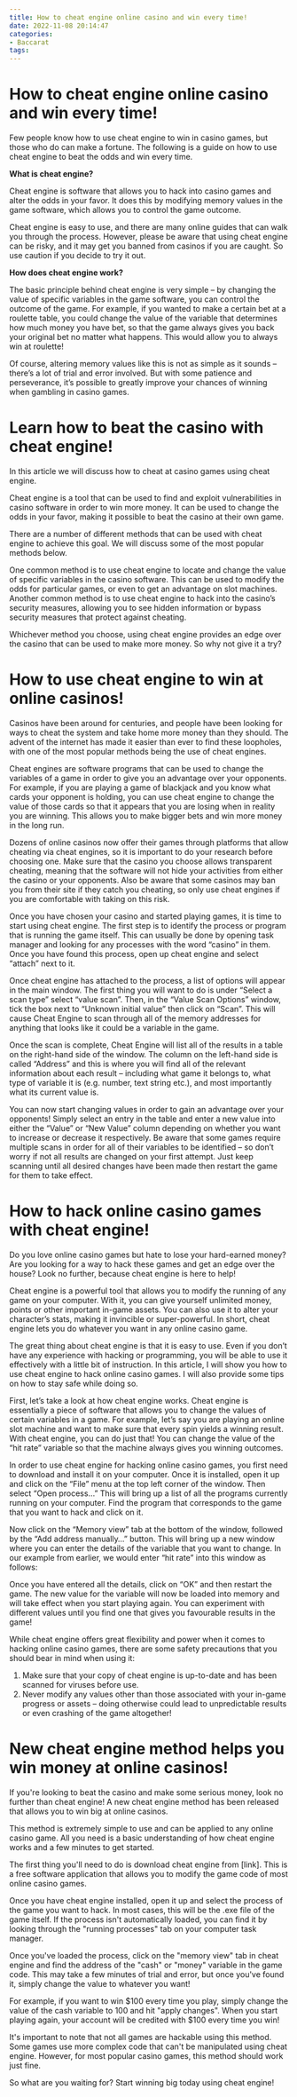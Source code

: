 ```yaml
---
title: How to cheat engine online casino and win every time!
date: 2022-11-08 20:14:47
categories:
- Baccarat
tags:
---
```



#  How to cheat engine online casino and win every time!

Few people know how to use cheat engine to win in casino games, but those who do can make a fortune. The following is a guide on how to use cheat engine to beat the odds and win every time.

**What is cheat engine?**

Cheat engine is software that allows you to hack into casino games and alter the odds in your favor. It does this by modifying memory values in the game software, which allows you to control the game outcome.

Cheat engine is easy to use, and there are many online guides that can walk you through the process. However, please be aware that using cheat engine can be risky, and it may get you banned from casinos if you are caught. So use caution if you decide to try it out.

**How does cheat engine work?**

The basic principle behind cheat engine is very simple – by changing the value of specific variables in the game software, you can control the outcome of the game. For example, if you wanted to make a certain bet at a roulette table, you could change the value of the variable that determines how much money you have bet, so that the game always gives you back your original bet no matter what happens. This would allow you to always win at roulette!

Of course, altering memory values like this is not as simple as it sounds – there’s a lot of trial and error involved. But with some patience and perseverance, it’s possible to greatly improve your chances of winning when gambling in casino games.

#  Learn how to beat the casino with cheat engine!

In this article we will discuss how to cheat at casino games using cheat engine.

Cheat engine is a tool that can be used to find and exploit vulnerabilities in casino software in order to win more money. It can be used to change the odds in your favor, making it possible to beat the casino at their own game.

There are a number of different methods that can be used with cheat engine to achieve this goal. We will discuss some of the most popular methods below.

One common method is to use cheat engine to locate and change the value of specific variables in the casino software. This can be used to modify the odds for particular games, or even to get an advantage on slot machines. Another common method is to use cheat engine to hack into the casino’s security measures, allowing you to see hidden information or bypass security measures that protect against cheating.

Whichever method you choose, using cheat engine provides an edge over the casino that can be used to make more money. So why not give it a try?

#  How to use cheat engine to win at online casinos!

Casinos have been around for centuries, and people have been looking for ways to cheat the system and take home more money than they should. The advent of the internet has made it easier than ever to find these loopholes, with one of the most popular methods being the use of cheat engines.

Cheat engines are software programs that can be used to change the variables of a game in order to give you an advantage over your opponents. For example, if you are playing a game of blackjack and you know what cards your opponent is holding, you can use cheat engine to change the value of those cards so that it appears that you are losing when in reality you are winning. This allows you to make bigger bets and win more money in the long run.

Dozens of online casinos now offer their games through platforms that allow cheating via cheat engines, so it is important to do your research before choosing one. Make sure that the casino you choose allows transparent cheating, meaning that the software will not hide your activities from either the casino or your opponents. Also be aware that some casinos may ban you from their site if they catch you cheating, so only use cheat engines if you are comfortable with taking on this risk.

Once you have chosen your casino and started playing games, it is time to start using cheat engine. The first step is to identify the process or program that is running the game itself. This can usually be done by opening task manager and looking for any processes with the word “casino” in them. Once you have found this process, open up cheat engine and select “attach” next to it.

Once cheat engine has attached to the process, a list of options will appear in the main window. The first thing you will want to do is under “Select a scan type” select “value scan”. Then, in the “Value Scan Options” window, tick the box next to “Unknown initial value” then click on “Scan”. This will cause Cheat Engine to scan through all of the memory addresses for anything that looks like it could be a variable in the game.

Once the scan is complete, Cheat Engine will list all of the results in a table on the right-hand side of the window. The column on the left-hand side is called “Address” and this is where you will find all of the relevant information about each result – including what game it belongs to, what type of variable it is (e.g. number, text string etc.), and most importantly what its current value is.

You can now start changing values in order to gain an advantage over your opponents! Simply select an entry in the table and enter a new value into either the “Value” or “New Value” column depending on whether you want to increase or decrease it respectively. Be aware that some games require multiple scans in order for all of their variables to be identified – so don’t worry if not all results are changed on your first attempt. Just keep scanning until all desired changes have been made then restart the game for them to take effect.

#  How to hack online casino games with cheat engine!

Do you love online casino games but hate to lose your hard-earned money? Are you looking for a way to hack these games and get an edge over the house? Look no further, because cheat engine is here to help!

Cheat engine is a powerful tool that allows you to modify the running of any game on your computer. With it, you can give yourself unlimited money, points or other important in-game assets. You can also use it to alter your character’s stats, making it invincible or super-powerful. In short, cheat engine lets you do whatever you want in any online casino game.

The great thing about cheat engine is that it is easy to use. Even if you don’t have any experience with hacking or programming, you will be able to use it effectively with a little bit of instruction. In this article, I will show you how to use cheat engine to hack online casino games. I will also provide some tips on how to stay safe while doing so.

First, let’s take a look at how cheat engine works. Cheat engine is essentially a piece of software that allows you to change the values of certain variables in a game. For example, let’s say you are playing an online slot machine and want to make sure that every spin yields a winning result. With cheat engine, you can do just that! You can change the value of the “hit rate” variable so that the machine always gives you winning outcomes.

In order to use cheat engine for hacking online casino games, you first need to download and install it on your computer. Once it is installed, open it up and click on the “File” menu at the top left corner of the window. Then select “Open process…” This will bring up a list of all the programs currently running on your computer. Find the program that corresponds to the game that you want to hack and click on it.

Now click on the “Memory view” tab at the bottom of the window, followed by the “Add address manually…” button. This will bring up a new window where you can enter the details of the variable that you want to change. In our example from earlier, we would enter “hit rate” into this window as follows:







Once you have entered all the details, click on “OK” and then restart the game. The new value for the variable will now be loaded into memory and will take effect when you start playing again. You can experiment with different values until you find one that gives you favourable results in the game!

While cheat engine offers great flexibility and power when it comes to hacking online casino games, there are some safety precautions that you should bear in mind when using it:

1) Make sure that your copy of cheat engine is up-to-date and has been scanned for viruses before use.
2) Never modify any values other than those associated with your in-game progress or assets – doing otherwise could lead to unpredictable results or even crashing of the game altogether!

#  New cheat engine method helps you win money at online casinos!

If you're looking to beat the casino and make some serious money, look no further than cheat engine! A new cheat engine method has been released that allows you to win big at online casinos.

This method is extremely simple to use and can be applied to any online casino game. All you need is a basic understanding of how cheat engine works and a few minutes to get started.

The first thing you'll need to do is download cheat engine from [link]. This is a free software application that allows you to modify the game code of most online casino games.

Once you have cheat engine installed, open it up and select the process of the game you want to hack. In most cases, this will be the .exe file of the game itself. If the process isn't automatically loaded, you can find it by looking through the "running processes" tab on your computer task manager.

Once you've loaded the process, click on the "memory view" tab in cheat engine and find the address of the "cash" or "money" variable in the game code. This may take a few minutes of trial and error, but once you've found it, simply change the value to whatever you want!

For example, if you want to win $100 every time you play, simply change the value of the cash variable to 100 and hit "apply changes". When you start playing again, your account will be credited with $100 every time you win!

It's important to note that not all games are hackable using this method. Some games use more complex code that can't be manipulated using cheat engine. However, for most popular casino games, this method should work just fine.

So what are you waiting for? Start winning big today using cheat engine!